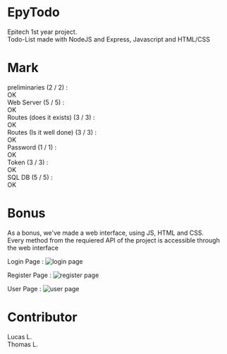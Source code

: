 # EpyTodo
Epitech 1st year project.<br />
Todo-List made with NodeJS and Express, Javascript and HTML/CSS

# Mark
preliminaries (2 / 2) :<br />
OK<br />
Web Server (5 / 5) :<br />
OK<br />
Routes (does it exists) (3 / 3) :<br />
OK<br />
Routes (Is it well done) (3 / 3) :<br />
OK<br />
Password (1 / 1) :<br />
OK<br />
Token (3 / 3) :<br />
OK<br />
SQL DB (5 / 5) :<br />
OK<br />

# Bonus

As a bonus, we've made a web interface, using JS, HTML and CSS. <br />
Every method from the requiered API of the project is accessible through the web interface<br />

Login Page :
![login page](https://i.imgur.com/m3ifS4H.png)

Register Page :
![register page](https://i.imgur.com/WFw7sX4.png)

User Page :
![user page](https://i.imgur.com/wq2QKpD.png)

# Contributor
Lucas L.<br />
Thomas L.

